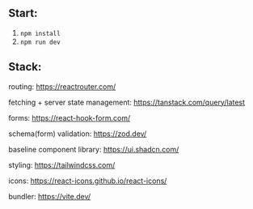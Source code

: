 ## Start:

1. `npm install`
2. `npm run dev`


## Stack:

routing: https://reactrouter.com/

fetching + server state management: https://tanstack.com/query/latest

forms: https://react-hook-form.com/

schema(form) validation: https://zod.dev/

baseline component library: https://ui.shadcn.com/

styling: https://tailwindcss.com/



icons: https://react-icons.github.io/react-icons/


bundler: https://vite.dev/


